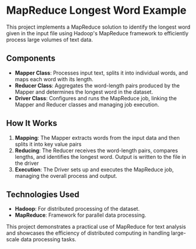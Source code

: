 
# MapReduce Longest Word Example

This project implements a MapReduce solution to identify the longest word given in the input file using Hadoop's MapReduce framework to efficiently process large volumes of text data.

## Components

- **Mapper Class**: Processes input text, splits it into individual words, and maps each word with its length.
- **Reducer Class**: Aggregates the word-length pairs produced by the Mapper and determines the longest word in the dataset.
- **Driver Class**: Configures and runs the MapReduce job, linking the Mapper and Reducer classes and managing job execution.

## How It Works

1. **Mapping**: The Mapper extracts words from the input data and then splits it into key value pairs
2. **Reducing**: The Reducer receives the word-length pairs, compares lengths, and identifies the longest word. Output is written to the file in the driver
3. **Execution**: The Driver sets up and executes the MapReduce job, managing the overall process and output.

## Technologies Used

- **Hadoop**: For distributed processing of the dataset.
- **MapReduce**: Framework for parallel data processing.

This project demonstrates a practical use of MapReduce for text analysis and showcases the efficiency of distributed computing in handling large-scale data processing tasks.
